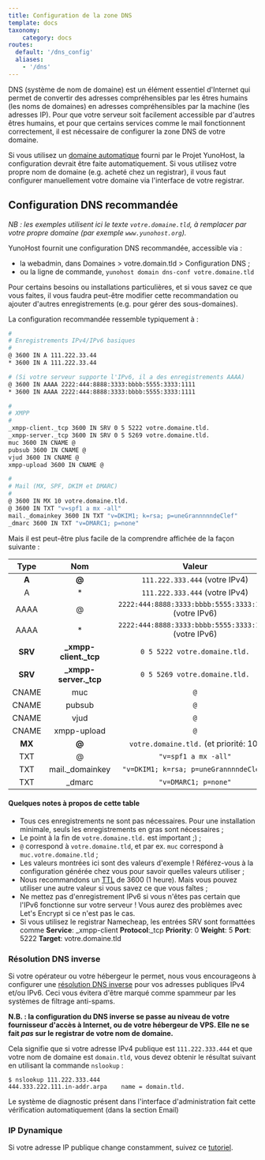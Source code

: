 ```yaml
---
title: Configuration de la zone DNS
template: docs
taxonomy:
    category: docs
routes:
  default: '/dns_config'
  aliases:
    - '/dns'
---
```


DNS (système de nom de domaine) est un élément essentiel d'Internet qui permet
de convertir des adresses compréhensibles par les êtres humains (les noms de
domaines) en adresses compréhensibles par la machine (les adresses IP). Pour que
votre serveur soit facilement accessible par d'autres êtres humains, et pour
que certains services comme le mail fonctionnent correctement, il est nécessaire
de configurer la zone DNS de votre domaine.

Si vous utilisez un [domaine automatique](/dns_nohost_me) fourni par le Projet YunoHost,
la configuration devrait être faite automatiquement. Si vous utilisez votre propre nom de domaine
(e.g. acheté chez un registrar), il vous faut configurer manuellement votre
domaine via l'interface de votre registrar.

## Configuration DNS recommandée

_NB : les exemples utilisent ici le texte `votre.domaine.tld`, à remplacer par votre propre domaine (par exemple `www.yunohost.org`)._

YunoHost fournit une configuration DNS recommandée, accessible via :

- la webadmin, dans Domaines > votre.domain.tld > Configuration DNS ;
- ou la ligne de commande, `yunohost domain dns-conf votre.domaine.tld`

Pour certains besoins ou installations particulières, et si vous savez ce que
vous faites, il vous faudra peut-être modifier cette recommandation ou ajouter
d'autres enregistrements (e.g. pour gérer des sous-domaines).

La configuration recommandée ressemble typiquement à :

```bash
#
# Enregistrements IPv4/IPv6 basiques
#
@ 3600 IN A 111.222.33.44
* 3600 IN A 111.222.33.44

# (Si votre serveur supporte l'IPv6, il a des enregistrements AAAA)
@ 3600 IN AAAA 2222:444:8888:3333:bbbb:5555:3333:1111
* 3600 IN AAAA 2222:444:8888:3333:bbbb:5555:3333:1111

#
# XMPP
#
_xmpp-client._tcp 3600 IN SRV 0 5 5222 votre.domaine.tld.
_xmpp-server._tcp 3600 IN SRV 0 5 5269 votre.domaine.tld.
muc 3600 IN CNAME @
pubsub 3600 IN CNAME @
vjud 3600 IN CNAME @
xmpp-upload 3600 IN CNAME @

#
# Mail (MX, SPF, DKIM et DMARC)
#
@ 3600 IN MX 10 votre.domaine.tld.
@ 3600 IN TXT "v=spf1 a mx -all"
mail._domainkey 3600 IN TXT "v=DKIM1; k=rsa; p=uneGrannnnndeClef"
_dmarc 3600 IN TXT "v=DMARC1; p=none"
```

Mais il est peut-être plus facile de la comprendre affichée de la façon
suivante :

| Type    | Nom                    | Valeur                                                 |
| :-----: | :--------------------: | :----------------------------------------------------: |
|  **A**  |   **@**                |  `111.222.333.444` (votre IPv4)                        |
|    A    |   *                    |  `111.222.333.444` (votre IPv4)                        |
|  AAAA   |   @                    |  `2222:444:8888:3333:bbbb:5555:3333:1111` (votre IPv6) |
|  AAAA   |   *                    |  `2222:444:8888:3333:bbbb:5555:3333:1111` (votre IPv6) |
| **SRV** | **_xmpp-client._tcp**  |  `0 5 5222 votre.domaine.tld.`                         |
| **SRV** | **_xmpp-server._tcp**  |  `0 5 5269 votre.domaine.tld.`                         |
|  CNAME  |   muc                  |  `@`                                                   |
|  CNAME  |   pubsub               |  `@`                                                   |
|  CNAME  |   vjud                 |  `@`                                                   |
|  CNAME  |   xmpp-upload          |  `@`                                                   |
| **MX**  | **@**                  |  `votre.domaine.tld.`     (et priorité: 10)            |
|   TXT   |   @                    |  `"v=spf1 a mx -all"`                |
|   TXT   |  mail._domainkey       |  `"v=DKIM1; k=rsa; p=uneGrannnndeClef"`                |
|   TXT   |  _dmarc                |  `"v=DMARC1; p=none"`                                  |

#### Quelques notes à propos de cette table

- Tous ces enregistrements ne sont pas nécessaires. Pour une installation minimale, seuls les enregistrements en gras sont nécessaires ;
- Le point à la fin de `votre.domaine.tld.` est important ;) ;
- `@` correspond à `votre.domaine.tld`, et par ex. `muc` correspond à `muc.votre.domaine.tld` ;
- Les valeurs montrées ici sont des valeurs d'exemple ! Référez-vous à la configuration générée chez vous pour savoir quelles valeurs utiliser ;
- Nous recommandons un [TTL](https://fr.wikipedia.org/wiki/Time_to_Live#Le_Time_to_Live_dans_le_DNS) de 3600 (1 heure). Mais vous pouvez utiliser une autre valeur si vous savez ce que vous faîtes ;
- Ne mettez pas d'enregistrement IPv6 si vous n'êtes pas certain que l'IPv6 fonctionne sur votre serveur ! Vous aurez des problèmes avec Let's Encrypt si ce n'est pas le cas.
- Si vous utilisez le registrar Namecheap, les entrées SRV sont formattées comme **Service**: _xmpp-client **Protocol**:_tcp **Priority**: 0 **Weight**: 5 **Port**: 5222 **Target**: votre.domaine.tld

### Résolution DNS inverse

Si votre opérateur ou votre hébergeur le permet, nous vous encourageons à
configurer une [résolution DNS
inverse](https://fr.wikipedia.org/wiki/Domain_Name_System#R%C3%A9solution_inverse)
pour vos adresses publiques IPv4 et/ou IPv6. Ceci vous évitera d'être marqué
comme spammeur par les systèmes de filtrage anti-spams.

**N.B. : la configuration du DNS inverse se passe au niveau de votre fournisseur d'accès à Internet, ou de votre hébergeur de VPS. Elle ne se fait _pas_ sur le registrar de votre nom de domaine.**

Cela signifie que si votre adresse IPv4 publique est `111.222.333.444` et que
votre nom de domaine est `domain.tld`, vous devez obtenir le résultat suivant
en utilisant la commande `nslookup` :

```shell
$ nslookup 111.222.333.444
444.333.222.111.in-addr.arpa    name = domain.tld.
```

Le système de diagnostic présent dans l'interface d'administration fait cette vérification automatiquement (dans la section Email)

### IP Dynamique

Si votre adresse IP publique change constamment, suivez ce [tutoriel](/dns_dynamicip).
